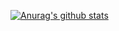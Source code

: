 [![Anurag's github stats](https://github-readme-stats.vercel.app/api?username=Larmbert)](https://github.com/anuraghazra/github-readme-stats)

<!--
**Larmbert/Larmbert** is a ✨ _special_ ✨ repository because its `README.md` (this file) appears on your GitHub profile.

Here are some ideas to get you started:

- 🔭 I’m currently working on ...
- 🌱 I’m currently learning ...
- 👯 I’m looking to collaborate on ...
- 🤔 I’m looking for help with ...
- 💬 Ask me about ...
- 📫 How to reach me: ...
- 😄 Pronouns: ...
- ⚡ Fun fact: ...
-->
